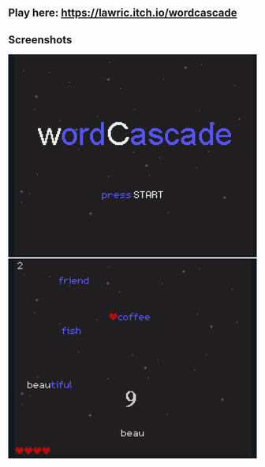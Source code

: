 ## Play here: https://lawric.itch.io/wordcascade

## Screenshots

![Screenshot2](https://github.com/lawric1/wordcascade/raw/main/src/assets/screenshots/screenshot1.png)
![Screenshot2](https://github.com/lawric1/wordcascade/raw/main/src/assets/screenshots/screenshot2.png)